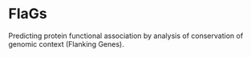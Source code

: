 # FlaGs
Predicting protein functional association by analysis of conservation of genomic context (Flanking Genes).
